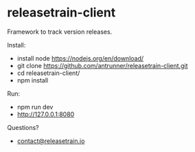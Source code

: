 # releasetrain-client
Framework to track version releases.

Install:
- install node https://nodejs.org/en/download/
- git clone https://github.com/antrunner/releasetrain-client.git
- cd releasetrain-client/
- npm install

Run:
- npm run dev
- http://127.0.0.1:8080

Questions?
- contact@releasetrain.io
